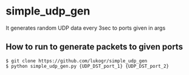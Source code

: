 # simple_udp_gen
It generates random UDP data every 3sec to ports given in args

## How to run to generate packets to given ports ##
    $ git clone https://github.com/lukogr/simple_udp_gen
    $ python simple_udp_gen.py {UDP_DST_port_1} {UDP_DST_port_2}
   


